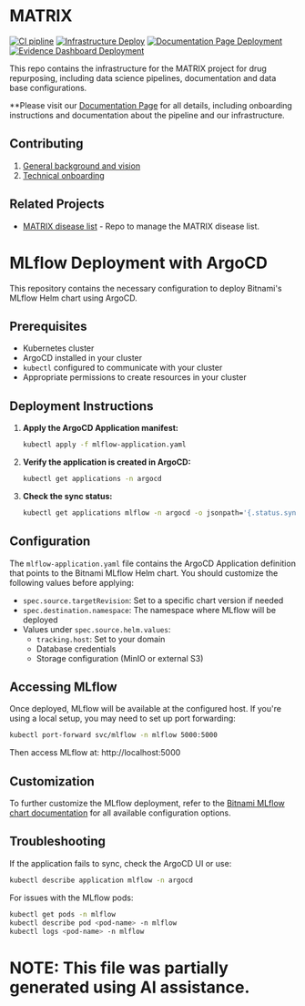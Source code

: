 # MATRIX

[![CI pipline](https://github.com/everycure-org/matrix/actions/workflows/matrix-ci.yml/badge.svg?branch=main)](https://github.com/everycure-org/matrix/actions/workflows/matrix-ci.yml)
[![Infrastructure Deploy](https://github.com/everycure-org/matrix/actions/workflows/infra-deploy.yml/badge.svg?branch=infra&event=push)](https://github.com/everycure-org/matrix/actions/workflows/infra-deploy.yml)
[![Documentation Page Deployment](https://github.com/everycure-org/matrix/actions/workflows/docs-deploy.yml/badge.svg)](https://github.com/everycure-org/matrix/actions/workflows/docs-deploy.yml)
[![Evidence Dashboard Deployment](https://github.com/everycure-org/matrix/actions/workflows/evidence-deploy.yml/badge.svg)](https://github.com/everycure-org/matrix/actions/workflows/evidence-deploy.yml)

This repo contains the infrastructure for the MATRIX project for drug repurposing, including data science pipelines, documentation and data base configurations.

**Please visit our [Documentation Page](http://docs.dev.everycure.org) for all details, including onboarding instructions and documentation about the pipeline and our infrastructure. 

## Contributing

1. [General background and vision](https://www.notion.so/everycure/Background-Information-and-Vision-References-600ec31c445f46a7987ff88ea8f67665?pvs=4)
2. [Technical onboarding](https://github.com/everycure-org/matrix/issues/new?assignees=&labels=onboarding&projects=&template=onboarding.md&title=%3Cfirstname%3E+%3Clastname%3E)

## Related Projects

- [MATRIX disease list](https://github.com/everycure-org/matrix-disease-list) - Repo to manage the MATRIX disease list.

# MLflow Deployment with ArgoCD

This repository contains the necessary configuration to deploy Bitnami's MLflow Helm chart using ArgoCD.

## Prerequisites

- Kubernetes cluster
- ArgoCD installed in your cluster
- `kubectl` configured to communicate with your cluster
- Appropriate permissions to create resources in your cluster

## Deployment Instructions

1. **Apply the ArgoCD Application manifest:**

   ```bash
   kubectl apply -f mlflow-application.yaml
   ```

2. **Verify the application is created in ArgoCD:**

   ```bash
   kubectl get applications -n argocd
   ```

3. **Check the sync status:**

   ```bash
   kubectl get applications mlflow -n argocd -o jsonpath='{.status.sync.status}'
   ```

## Configuration

The `mlflow-application.yaml` file contains the ArgoCD Application definition that points to the Bitnami MLflow Helm chart. You should customize the following values before applying:

- `spec.source.targetRevision`: Set to a specific chart version if needed
- `spec.destination.namespace`: The namespace where MLflow will be deployed
- Values under `spec.source.helm.values`:
  - `tracking.host`: Set to your domain
  - Database credentials
  - Storage configuration (MinIO or external S3)

## Accessing MLflow

Once deployed, MLflow will be available at the configured host. If you're using a local setup, you may need to set up port forwarding:

```bash
kubectl port-forward svc/mlflow -n mlflow 5000:5000
```

Then access MLflow at: http://localhost:5000

## Customization

To further customize the MLflow deployment, refer to the [Bitnami MLflow chart documentation](https://github.com/bitnami/charts/tree/main/bitnami/mlflow) for all available configuration options.

## Troubleshooting

If the application fails to sync, check the ArgoCD UI or use:

```bash
kubectl describe application mlflow -n argocd
```

For issues with the MLflow pods:

```bash
kubectl get pods -n mlflow
kubectl describe pod <pod-name> -n mlflow
kubectl logs <pod-name> -n mlflow
```

# NOTE: This file was partially generated using AI assistance.
